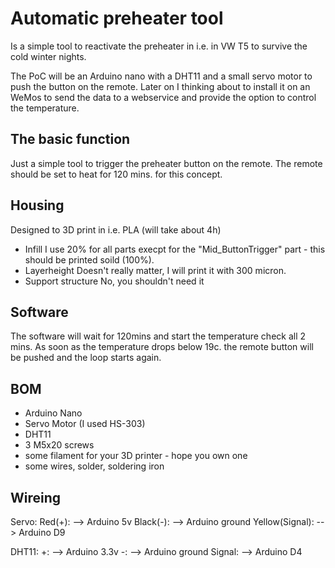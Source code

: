 # Automatic preheater tool

Is a simple tool to reactivate the preheater in i.e. in VW T5 to survive the cold winter nights.

The PoC will be an Arduino nano with a DHT11 and a small servo motor to push the button on the remote.
Later on I thinking about to install it on an WeMos to send the data to a webservice and provide the option to control the temperature.


## The basic function

Just a simple tool to trigger the preheater button on the remote.
The remote should be set to heat for 120 mins. for this concept.

## Housing

Designed to 3D print in i.e. PLA (will take about 4h)
 * Infill
	I use 20% for all parts execpt for the "Mid_ButtonTrigger" part - this should be printed soild (100%).
 * Layerheight 
	Doesn't really matter, I will print it with 300 micron.
 * Support structure
	No, you shouldn't need it

## Software

The software will wait for 120mins and start the temperature check all 2 mins. As soon as the temperature drops below 19c. the remote button will be pushed and the loop starts again.

## BOM

* Arduino Nano
* Servo Motor (I used HS-303)
* DHT11
* 3 M5x20 screws
* some filament for your 3D printer - hope you own one
* some wires, solder, soldering iron

## Wireing

Servo:
Red(+): --> Arduino 5v
Black(-): --> Arduino ground
Yellow(Signal): --> Arduino D9

DHT11:
+: --> Arduino 3.3v
-: --> Arduino ground
Signal: --> Arduino D4

